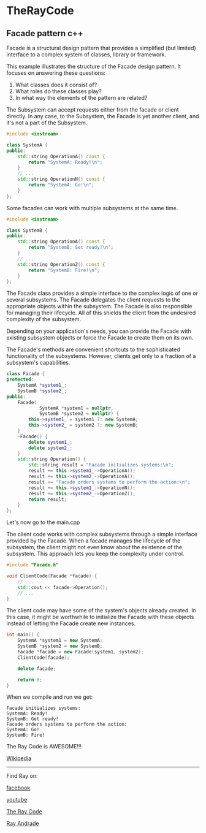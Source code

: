 # TheRayCode
## Facade pattern c++

Facade is a structural design pattern that provides a simplified (but limited) interface to a complex system of classes, library or framework.

This example illustrates the structure of the Facade design pattern. It focuses on answering these questions:
<ol>
<li>What classes does it consist of?</li>
<li>What roles do these classes play?</li>
<li>In what way the elements of the pattern are related?</li>
</ol>

The Subsystem can accept requests either from the facade or client directly.
In any case, to the Subsystem, the Facade is yet another client, and it's not a part of the Subsystem.
```c++
#include <iostream>

class SystemA {
public:
    std::string OperationA() const {
        return "SystemA: Ready!\n";
    }
    // ...
    std::string OperationN() const {
        return "SystemA: Go!\n";
    }
};
```
Some facades can work with multiple subsystems at the same time.
```c++
#include <iostream>

class SystemB {
public:
    std::string OperationA() const {
        return "SystemB: Get ready!\n";
    }
    // ...
    std::string OperationZ() const {
        return "SystemB: Fire!\n";
    }
};
```
The Facade class provides a simple interface to the complex logic of one or several subsystems. 
The Facade delegates the client requests to the appropriate objects within the subsystem. 
The Facade is also responsible for managing their lifecycle. 
All of this shields the client from the undesired complexity of the subsystem.

Depending on your application's needs, you can provide the Facade with existing subsystem objects or force the Facade to create them on its own.

The Facade's methods are convenient shortcuts to the sophisticated functionality of the subsystems. 
However, clients get only to a fraction of a subsystem's capabilities.

```c++
class Facade {
protected:
    SystemA *system1_;
    SystemB *system2_;
public:
    Facade(
            SystemA *system1 = nullptr,
            SystemB *system2 = nullptr) {
        this->system1_ = system1 ?: new SystemA;
        this->system2_ = system2 ?: new SystemB;
    }
    ~Facade() {
        delete system1_;
        delete system2_;
    }
    std::string Operation() {
        std::string result = "Facade initializes systems:\n";
        result += this->system1_->OperationA();
        result += this->system2_->OperationA();
        result += "Facade orders systems to perform the action:\n";
        result += this->system1_->OperationN();
        result += this->system2_->OperationZ();
        return result;
    }
};
```

Let's now go to the main.cpp

The client code works with complex subsystems through a simple interface provided by the Facade. When a facade manages the lifecycle of the subsystem, the client might not even know about the existence of the subsystem. 
This approach lets you keep the complexity under control.


```cpp
#include "Facade.h"

void ClientCode(Facade *facade) {
    // ...
    std::cout << facade->Operation();
    // ...
}
```
The client code may have some of the system's objects already created. 
In this case, it might be worthwhile to initialize the Facade with these objects instead of letting the Facade create new instances.

```cpp
int main() {
    SystemA *system1 = new SystemA;
    SystemB *system2 = new SystemB;
    Facade *facade = new Facade(system1, system2);
    ClientCode(facade);

    delete facade;

    return 0;
}
```
When we compile and run we get:
```run
Facade initializes systems:
SystemA: Ready!
SystemB: Get ready!
Facade orders systems to perform the action:
SystemA: Go!
SystemB: Fire!
```

The Ray Code is AWESOME!!!

[Wikipedia](https://en.wikipedia.org/wiki/Facade_pattern)

----------------------------------------------------------------------------------------------------

Find Ray on:

[facebook](https://www.facebook.com/TheRayCode/)

[youtube](https://www.youtube.com/user/AndradeRay/)

[The Ray Code](https://www.RayAndrade.com)

[Ray Andrade](https://www.RayAndrade.org)
